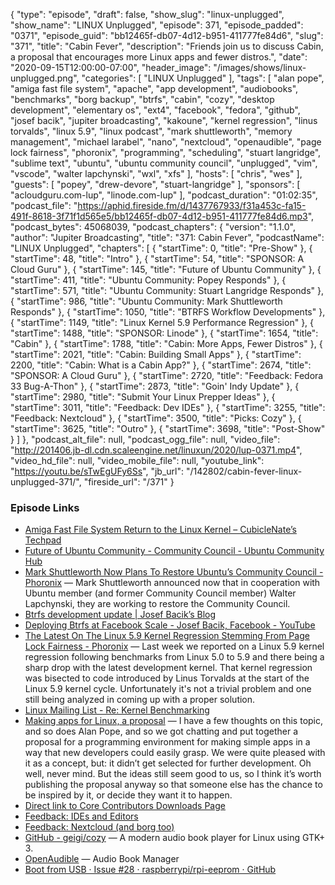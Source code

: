 {
  "type": "episode",
  "draft": false,
  "show_slug": "linux-unplugged",
  "show_name": "LINUX Unplugged",
  "episode": 371,
  "episode_padded": "0371",
  "episode_guid": "bb12465f-db07-4d12-b951-411777fe84d6",
  "slug": "371",
  "title": "Cabin Fever",
  "description": "Friends join us to discuss Cabin, a proposal that encourages more Linux apps and fewer distros.",
  "date": "2020-09-15T12:00:00-07:00",
  "header_image": "/images/shows/linux-unplugged.png",
  "categories": [
    "LINUX Unplugged"
  ],
  "tags": [
    "alan pope",
    "amiga fast file system",
    "apache",
    "app development",
    "audiobooks",
    "benchmarks",
    "borg backup",
    "btrfs",
    "cabin",
    "cozy",
    "desktop development",
    "elementary os",
    "ext4",
    "facebook",
    "fedora",
    "github",
    "josef bacik",
    "jupiter broadcasting",
    "kakoune",
    "kernel regression",
    "linus torvalds",
    "linux 5.9",
    "linux podcast",
    "mark shuttleworth",
    "memory management",
    "michael larabel",
    "nano",
    "nextcloud",
    "openaudible",
    "page lock fairness",
    "phoronix",
    "programming",
    "scheduling",
    "stuart langridge",
    "sublime text",
    "ubuntu",
    "ubuntu community council",
    "unplugged",
    "vim",
    "vscode",
    "walter lapchynski",
    "wxl",
    "xfs"
  ],
  "hosts": [
    "chris",
    "wes"
  ],
  "guests": [
    "popey",
    "drew-devore",
    "stuart-langridge"
  ],
  "sponsors": [
    "acloudguru.com-lup",
    "linode.com-lup"
  ],
  "podcast_duration": "01:02:35",
  "podcast_file": "https://aphid.fireside.fm/d/1437767933/f31a453c-fa15-491f-8618-3f71f1d565e5/bb12465f-db07-4d12-b951-411777fe84d6.mp3",
  "podcast_bytes": 45068039,
  "podcast_chapters": {
    "version": "1.1.0",
    "author": "Jupiter Broadcasting",
    "title": "371: Cabin Fever",
    "podcastName": "LINUX Unplugged",
    "chapters": [
      {
        "startTime": 0,
        "title": "Pre-Show"
      },
      {
        "startTime": 48,
        "title": "Intro"
      },
      {
        "startTime": 54,
        "title": "SPONSOR: A Cloud Guru"
      },
      {
        "startTime": 145,
        "title": "Future of Ubuntu Community"
      },
      {
        "startTime": 411,
        "title": "Ubuntu Community: Popey Responds"
      },
      {
        "startTime": 571,
        "title": "Ubuntu Community: Stuart Langridge Responds"
      },
      {
        "startTime": 986,
        "title": "Ubuntu Community: Mark Shuttleworth Responds"
      },
      {
        "startTime": 1050,
        "title": "BTRFS Workflow Developments"
      },
      {
        "startTime": 1149,
        "title": "Linux Kernel 5.9 Performance Regression"
      },
      {
        "startTime": 1488,
        "title": "SPONSOR: Linode"
      },
      {
        "startTime": 1654,
        "title": "Cabin"
      },
      {
        "startTime": 1788,
        "title": "Cabin: More Apps, Fewer Distros"
      },
      {
        "startTime": 2021,
        "title": "Cabin: Building Small Apps"
      },
      {
        "startTime": 2200,
        "title": "Cabin: What is a Cabin App?"
      },
      {
        "startTime": 2674,
        "title": "SPONSOR: A Cloud Guru"
      },
      {
        "startTime": 2720,
        "title": "Feedback: Fedora 33 Bug-A-Thon"
      },
      {
        "startTime": 2873,
        "title": "Goin' Indy Update"
      },
      {
        "startTime": 2980,
        "title": "Submit Your Linux Prepper Ideas"
      },
      {
        "startTime": 3011,
        "title": "Feedback: Dev IDEs"
      },
      {
        "startTime": 3255,
        "title": "Feedback: Nextcloud"
      },
      {
        "startTime": 3500,
        "title": "Picks: Cozy"
      },
      {
        "startTime": 3625,
        "title": "Outro"
      },
      {
        "startTime": 3698,
        "title": "Post-Show"
      }
    ]
  },
  "podcast_alt_file": null,
  "podcast_ogg_file": null,
  "video_file": "http://201406.jb-dl.cdn.scaleengine.net/linuxun/2020/lup-0371.mp4",
  "video_hd_file": null,
  "video_mobile_file": null,
  "youtube_link": "https://youtu.be/sTwEgUFy6Ss",
  "jb_url": "/142802/cabin-fever-linux-unplugged-371/",
  "fireside_url": "/371"
}


### Episode Links

  * [Amiga Fast File System Return to the Linux Kernel – CubicleNate’s Techpad](https://cubiclenate.com/2020/09/09/amiga-fast-file-system-return-to-the-linux-kernel/ "Amiga Fast File System Return to the Linux Kernel – CubicleNate’s Techpad")
  * [Future of Ubuntu Community - Community Council - Ubuntu Community Hub](https://discourse.ubuntu.com/t/future-of-ubuntu-community/17593/28 "Future of Ubuntu Community - Community Council - Ubuntu Community Hub")
  * [Mark Shuttleworth Now Plans To Restore Ubuntu’s Community Council - Phoronix](https://www.phoronix.com/scan.php?page=news_item&px=Ubuntu-Community-Council-2020 "Mark Shuttleworth Now Plans To Restore Ubuntu’s Community Council - Phoronix") — Mark Shuttleworth announced now that in cooperation with Ubuntu member (and former Community Council member) Walter Lapchynski, they are working to restore the Community Council. 
  * [Btrfs development update | Josef Bacik’s Blog](https://josefbacik.github.io/kernel/btrfs/2020/09/11/btrfs-update.html "Btrfs development update | Josef Bacik’s Blog")
  * [Deploying Btrfs at Facebook Scale - Josef Bacik, Facebook - YouTube](https://www.youtube.com/watch?v=U7gXR2L05IU "Deploying Btrfs at Facebook Scale - Josef Bacik, Facebook - YouTube")
  * [The Latest On The Linux 5.9 Kernel Regression Stemming From Page Lock Fairness - Phoronix](https://www.phoronix.com/scan.php?page=article&item=linux-59-fairness&num=1 "The Latest On The Linux 5.9 Kernel Regression Stemming From Page Lock Fairness - Phoronix") — Last week we reported on a Linux 5.9 kernel regression following benchmarks from Linux 5.0 to 5.9 and there being a sharp drop with the latest development kernel. That kernel regression was bisected to code introduced by Linus Torvalds at the start of the Linux 5.9 kernel cycle. Unfortunately it's not a trivial problem and one still being analyzed in coming up with a proper solution.
  * [Linux Mailing List - Re: Kernel Benchmarking](https://marc.info/?l=linux-ext4&m=159993360729335&w=2 "Linux Mailing List - Re: Kernel Benchmarking")
  * [Making apps for Linux, a proposal](https://www.kryogenix.org/days/2020/09/04/making-apps-for-linux-a-proposal/ "Making apps for Linux, a proposal") — I have a few thoughts on this topic, and so does Alan Pope, and so we got chatting and put together a proposal for a programming environment for making simple apps in a way that new developers could easily grasp. We were quite pleased with it as a concept, but: it didn’t get selected for further development. Oh well, never mind. But the ideas still seem good to us, so I think it’s worth publishing the proposal anyway so that someone else has the chance to be inspired by it, or decide they want it to happen.
  * [Direct link to Core Contributors Downloads Page](https://jupitersignal.memberful.com/account/downloads "Direct link to Core Contributors Downloads Page")
  * [Feedback: IDEs and Editors](https://slexy.org/view/s2DSRnc1EC "Feedback: IDEs and Editors")
  * [Feedback: Nextcloud (and borg too)](https://slexy.org/view/s2xL4418l3 "Feedback: Nextcloud \(and borg too\)")
  * [GitHub - geigi/cozy](https://github.com/geigi/cozy "GitHub - geigi/cozy") — A modern audio book player for Linux using GTK+ 3.
  * [OpenAudible](https://openaudible.org/ "OpenAudible") — Audio Book Manager
  * [Boot from USB · Issue #28 · raspberrypi/rpi-eeprom · GitHub](https://github.com/raspberrypi/rpi-eeprom/issues/28 "Boot from USB · Issue #28 · raspberrypi/rpi-eeprom · GitHub")


